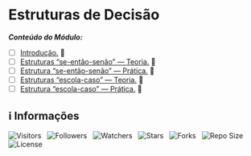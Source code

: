 <!-- Título -->
# Estruturas de Decisão

***Conteúdo do Módulo:***

* [ ] [Introdução.](https://github.com/Devsgeeknerd/cla-int-est-dec-log-par-pro-com-bas) &#128679;
* [ ] [Estruturas “se-então-senão” — Teoria.](https://github.com/Devsgeeknerd/cla-est-ent-sen-teo-est-dec-log-par-pro-com-bas) &#128679;
* [ ] [Estrutura “se-então-senão” — Prática.](https://github.com/Devsgeeknerd/cla-est-ent-sen-pra-est-dec-log-par-pro-com-bas) &#128679;
* [ ] [Estruturas “escola-caso” — Teoria.](https://github.com/Devsgeeknerd/cla-est-esc-cas-teo-est-dec-log-par-pro-com-bas) &#128679;
* [ ] [Estrutura “escola-caso” — Prática.](https://github.com/Devsgeeknerd/cla-est-esc-cas-pra-est-dec-log-par-pro-com-bas) &#128679;

<!-- Information -->
## &#8505; Informações

![Visitors](https://api.visitorbadge.io/api/visitors?path=Devsgeeknerd%2Fmod-est-dec-log-par-pro-com-bas&label=Visitantes&labelColor=%23f9e64f&countColor=%23008000&style=plastic "Total de Visitas")
&nbsp;
![Followers](https://img.shields.io/github/followers/Devsgeeknerd?style=p&label=Seguidores&labelColor=f9e64f&color=008000 "Total de Seguidores")
&nbsp;
![Watchers](https://img.shields.io/github/watchers/Devsgeeknerd/mod-est-dec-log-par-pro-com-bas?style=p&label=Observadores&labelColor=f9e64f&color=008000 "Total de Observadores")
&nbsp;
![Stars](https://img.shields.io/github/stars/Devsgeeknerd/mod-est-dec-log-par-pro-com-bas?style=p&label=Estrelas&labelColor=f9e64f&color=008000 "Total de Estrelas")
&nbsp;
![Forks](https://img.shields.io/github/forks/Devsgeeknerd/mod-est-dec-log-par-pro-com-bas?style=p&label=Bifurcações&labelColor=f9e64f&color=008000 "Total de Bifurcações")
&nbsp;
![Repo Size](https://img.shields.io/github/repo-size/Devsgeeknerd/mod-est-dec-log-par-pro-com-bas?style=p&label=Tamanho&labelColor=f9e64f&color=008000& "Tamanho do Repositório")
&nbsp;
![License](https://img.shields.io/github/license/Devsgeeknerd/mod-est-dec-log-par-pro-com-bas?style=p&label=Licença&labelColor=f9e64f&color=008000 "Licença do Repositório")
